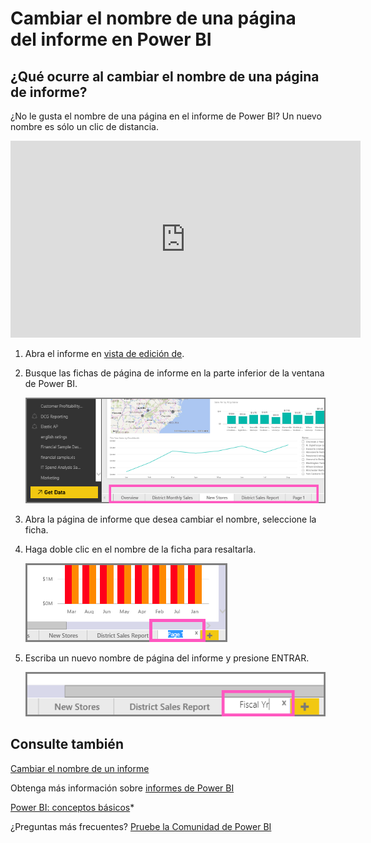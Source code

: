 <properties
   pageTitle="Cambiar el nombre de una página del informe en Power BI"
   description="Documentación sobre cómo cambiar el nombre de una página del informe en el servicio de Microsoft Power BI."
   services="powerbi"
   documentationCenter=""
   authors="mihart"
   manager="mblythe"
   backup=""
   editor=""
   tags=""
   featuredVideoId="UOKbxTXZrWw"
   qualityFocus="no"
   qualityDate=""/>

<tags
   ms.service="powerbi"
   ms.devlang="NA"
   ms.topic="article"
   ms.tgt_pltfrm="NA"
   ms.workload="powerbi"
   ms.date="08/25/2016"
   ms.author="mihart"/>
# Cambiar el nombre de una página del informe en Power BI

##  ¿Qué ocurre al cambiar el nombre de una página de informe?

¿No le gusta el nombre de una página en el informe de Power BI?  Un nuevo nombre es sólo un clic de distancia. 

<iframe width="560" height="315" src="https://www.youtube.com/embed/UOKbxTXZrWw?list=PL1N57mwBHtN0JFoKSR0n-tBkUJHeMP2cP" frameborder="0" allowfullscreen></iframe>

1.  Abra el informe en [vista de edición de](powerbi-service-go-from-reading-view-to-editing-view.md).

2. Busque las fichas de página de informe en la parte inferior de la ventana de Power BI.

    ![](media/powerbi-service-rename-a-report-page/report-page-tabs.png)

2.  Abra la página de informe que desea cambiar el nombre, seleccione la ficha.

4. Haga doble clic en el nombre de la ficha para resaltarla.  

    ![](media/powerbi-service-rename-a-report-page/hilite-tab.png)

5. Escriba un nuevo nombre de página del informe y presione ENTRAR.

    ![](media/powerbi-service-rename-a-report-page/new-name.png)

##  Consulte también

[Cambiar el nombre de un informe](powerbi-service-rename-a-report.md)

Obtenga más información sobre [informes de Power BI](powerbi-service-reports.md)

[Power BI: conceptos básicos](powerbi-service-basic-concepts.md)*

¿Preguntas más frecuentes? [Pruebe la Comunidad de Power BI](http://community.powerbi.com/)
